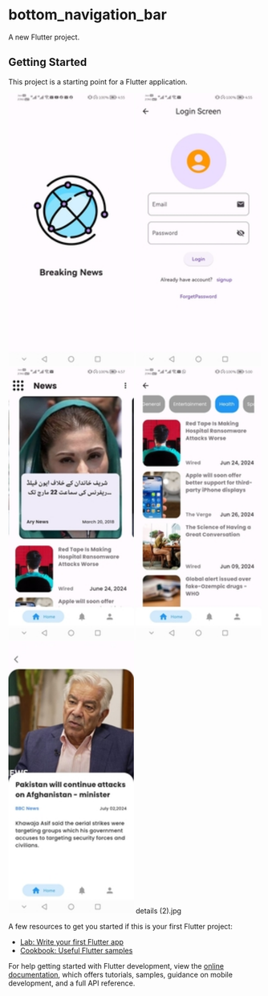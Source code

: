 # bottom_navigation_bar

A new Flutter project.

## Getting Started

This project is a starting point for a Flutter application.
<p float="left">
    <img src="./images/splash1.jpg" alt="Scavenger hunt location selection" width="250">
	<img src="./images/login (2).jpg" alt="Scavenger hunt view" width="250">
	<img src="./images/news (2).jpg" alt="Results view" width="250">
    <img src="./images/category (2).jpg" alt="Results view" width="250">
    <img src="./images/details (2).jpg" alt="Results view" width="250">
details (2).jpg
</p>


A few resources to get you started if this is your first Flutter project:

- [Lab: Write your first Flutter app](https://docs.flutter.dev/get-started/codelab)
- [Cookbook: Useful Flutter samples](https://docs.flutter.dev/cookbook)

For help getting started with Flutter development, view the
[online documentation](https://docs.flutter.dev/), which offers tutorials,
samples, guidance on mobile development, and a full API reference.

